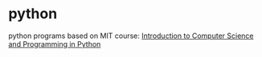 # python
python programs based on MIT course: [Introduction to Computer Science and Programming in Python](https://ocw.mit.edu/courses/6-0001-introduction-to-computer-science-and-programming-in-python-fall-2016/) 
